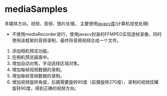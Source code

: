 # mediaSamples
多媒体方向，视频、音频、图片处理。
主要使用[javacv库](https://github.com/bytedeco/javacv)(计算机视觉处理)

- 不使用mediaRecorder进行，使用javacv封装的FFMPEG实现逐帧录像，同时使用该框架的音频录制，最终将音频视频合成一个文件。
1. 添加相机预览功能。
2. 在相机预览画面中。
3. 增加自动对焦，手动选择区域对焦。
4. 增加每帧视频数据的录制。
5. 增加每帧音频数据的录制。
6. 增加视频旋转角度，后摄需要旋转90度（前摄旋转270度），录制的视频炫耀旋转90度，得到正确的视频方向。

